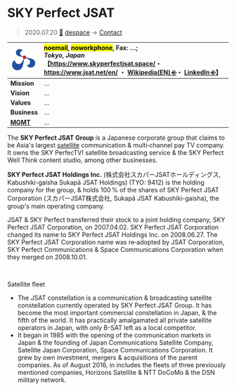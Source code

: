 # SKY Perfect JSAT
> 2020.07.20 [🚀](../index/index.md) [despace](index.md) → [Contact](contact.md)

|[![](f/con/s/sky_perfect_jsat_logo1_thumb.png)](f/con/s/sky_perfect_jsat_logo1.png)|<mark>noemail</mark>, <mark>noworkphone</mark>, Fax: …;<br> *Tokyo, Japan*<br> 【<https://www.skyperfectjsat.space/>・ <https://www.jsat.net/en/> ・ [Wikipedia(EN) ⎆](https://en.wikipedia.org/wiki/SKY_Perfect_JSAT)・ [LinkedIn ⎆](https://www.linkedin.com/company/sky-perfect-jsat-holdings-inc/about/)】|
|:--|:--|
|**Mission**|…|
|**Vision**|…|
|**Values**|…|
|**Business**|…|
|**[MGMT](mgmt.md)**|…|

The **SKY Perfect JSAT Group** is a Japanese corporate group that claims to be Asia's largest [satellite](sc.md) communication & multi‑channel pay TV company. It owns the SKY PerfecTV! satellite broadcasting service & the SKY Perfect Well Think content studio, among other businesses.

**SKY Perfect JSAT Holdings Inc.** (株式会社スカパーJSATホールディングス, Kabushiki-gaisha Sukapā JSAT Holdings) (TYO: 9412) is the holding company for the group, & holds 100 % of the shares of SKY Perfect JSAT Corporation (スカパーJSAT株式会社, Sukapā JSAT Kabushiki-gaisha), the group's main operating company.

JSAT & SKY Perfect transferred their stock to a joint holding company, SKY Perfect JSAT Corporation, on 2007.04.02. SKY Perfect JSAT Corporation changed its name to SKY Perfect JSAT Holdings Inc. on 2008.06.27. The SKY Perfect JSAT Corporation name was re‑adopted by JSAT Corporation, SKY Perfect Communications & Space Communications Corporation when they merged on 2008.10.01.

<p style="page-break-after:always"> </p>

Satellite fleet

   - The JSAT constellation is a communication & broadcasting satellite constellation currently operated by SKY Perfect JSAT Group. It has become the most important commercial constellation in Japan, & the fifth of the world. It has practically amalgamated all private satellite operators in Japan, with only B-SAT left as a local competitor.
   - It began in 1985 with the opening of the communication markets in Japan & the founding of Japan Communications Satellite Company, Satellite Japan Corporation, Space Communications Corporation. It grew by own investment, mergers & acquisitions of the parent companies. As of August 2016, in includes the fleets of three previously mentioned companies, Horizons Satellite & NTT DoCoMo & the DSN military network.

